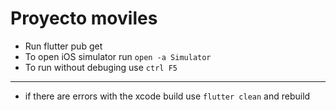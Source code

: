 # Proyecto moviles
* Run flutter pub get
* To open iOS simulator run ```open -a Simulator```
* To run without debuging use ```ctrl F5```
----------------------------
* if there are errors with the xcode build use ```flutter clean``` and rebuild
